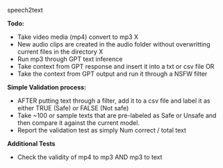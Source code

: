 speech2text

**Todo:**
- Take video media (mp4) convert to mp3 X
- New audio clips are created in the audio folder without overwritting current files in the directory X
- Run mp3 through GPT text inference
- Take context from GPT response and insert it into a txt or csv file
OR 
- Take the context from GPT output and run it through a NSFW filter

**Simple Validation process:**
- AFTER putting text through a filter, add it to a csv file and label it as either TRUE (Safe) or FALSE (Not safe)
- Take ~100 or sample texts that are pre-labeled as Safe or Unsafe and then compare it against the current model.
- Report the validation test as simply Num correct / total text

**Additional Tests**
- Check the validity of mp4 to mp3 AND mp3 to text

